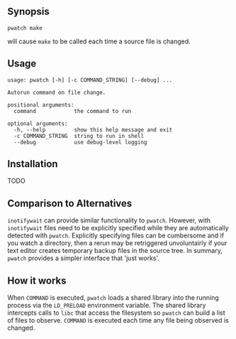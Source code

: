 ## Synopsis
```
pwatch make
```
will cause `make` to be called each time a source file is changed.

## Usage
```
usage: pwatch [-h] [-c COMMAND_STRING] [--debug] ...

Autorun command on file change.

positional arguments:
  command            the command to run

optional arguments:
  -h, --help         show this help message and exit
  -c COMMAND_STRING  string to run in shell
  --debug            use debug-level logging
```

## Installation
TODO

## Comparison to Alternatives
`inotifywait` can provide similar functionality to `pwatch`. However, with `inotifywait` files need to be explicitly specified while they are automatically detected with `pwatch`. Explicitly specifying files can be cumbersome and if you watch a directory, then a rerun may be retriggered unvoluntairly if your text editor creates temporary backup files in the source tree. In summary, `pwatch` provides a simpler interface that 'just works'.

## How it works
When `COMMAND` is executed, `pwatch` loads a shared library into the running process via the `LD_PRELOAD` environment variable. The shared library intercepts calls to `libc` that access the filesystem so `pwatch` can build a list of files to observe. `COMMAND` is executed each time any file being observed is changed.
